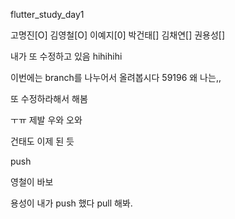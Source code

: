 flutter_study_day1


고명진[O]
김영철[O]
이예지[0]
박건태[]
김채연[]
권용성[]

내가 또 수정하고 있음
hihihihi


이번에는 branch를 나누어서 올려봅시다
59196
왜 나는,,

또 수정하라해서 해봄

ㅜㅠ 제발
우와 오와

건태도 이제 된 듯

push

영철이 바보

용성이 내가 push 했다 pull 해봐.